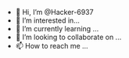 - 👋 Hi, I’m @Hacker-6937
- 👀 I’m interested in...
- 🌱 I’m currently learning  ...
- 💞️ I’m looking to collaborate on ...
- 📫 How to reach me ...

<!---
Hacker-6937/Hacker-6937 is a ✨ special ✨ repository because its `README.md` (this file) appears on your GitHub profile.
You can click the Preview link to take a look at your changes.
--->
